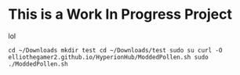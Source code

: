 # This is a Work In Progress Project
lol

<code>cd ~/Downloads
mkdir test
cd ~/Downloads/test
sudo su
curl -O elliothegamer2.github.io/HyperionHub/ModdedPollen.sh
sudo ./ModdedPollen.sh
</code>
